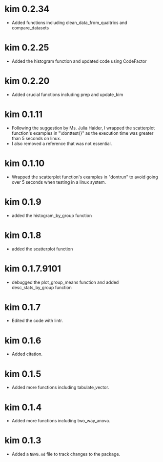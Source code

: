 # kim 0.2.34
* Added functions including clean_data_from_qualtrics and compare_datasets

# kim 0.2.25
* Added the histogram function and updated code using CodeFactor

# kim 0.2.20
* Added crucial functions including prep and update_kim

# kim 0.1.11
* Following the suggestion by Ms. Julia Haider, I wrapped the scatterplot
function's examples in "\donttest{}" as the execution time was greater 
than 5 seconds on linux.
* I also removed a reference that was not essential.

# kim 0.1.10
* Wrapped the scatterplot function's examples in "dontrun" to avoid going over
5 seconds when testing in a linux system.

# kim 0.1.9
* added the histogram_by_group function

# kim 0.1.8
* added the scatterplot function

# kim 0.1.7.9101
* debugged the plot_group_means function and added 
desc_stats_by_group function

# kim 0.1.7
* Edited the code with lintr.

# kim 0.1.6
* Added citation.

# kim 0.1.5
* Added more functions including tabulate_vector.

# kim 0.1.4
* Added more functions including two_way_anova.

# kim 0.1.3
* Added a `NEWS.md` file to track changes to the package.
